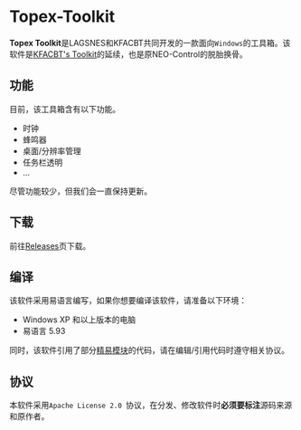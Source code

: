 # Topex-Toolkit

**Topex Toolkit**是LAGSNES和KFACBT共同开发的一款面向`Windows`的工具箱。该软件是[KFACBT's Toolkit](https://github.com/gytxtx/KFACBT_Toolkit)的延续，也是原NEO-Control的脱胎换骨。

## 功能

目前，该工具箱含有以下功能。

- 时钟
- 蜂鸣器
- 桌面/分辨率管理
- 任务栏透明
- ...

尽管功能较少，但我们会一直保持更新。

## 下载
前往[Releases](https://github.com/TopexStudio/Topex-Toolkit/releases)页下载。

## 编译

该软件采用易语言编写，如果你想要编译该软件，请准备以下环境：

- Windows XP 和以上版本的电脑
- 易语言 5.93

同时，该软件引用了部分[精易模块](https://bbs.125.la)的代码，请在编辑/引用代码时遵守相关协议。

## 协议

本软件采用`Apache License 2.0 `协议，在分发、修改软件时**必须要标注**源码来源和原作者。
